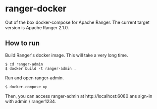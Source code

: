 # ranger-docker

Out of the box docker-compose for Apache Ranger. The current target version is Apache Ranger 2.1.0.

## How to run

Build Ranger's docker image. This will take a very long time.

```
$ cd ranger-admin
$ docker build -t ranger-admin .
```

Run and open ranger-admin.

```
$ docker-compose up
```

Then, you can access ranger-admin at http://localhost:6080 ans sign-in with admin / ranger1234.

